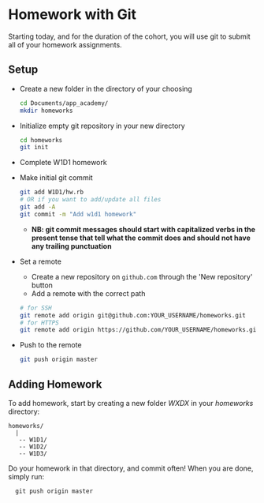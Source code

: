 # Homework with Git

Starting today, and for the duration of the cohort, you will use git to submit all of your homework assignments.

## Setup

* Create a new folder in the directory of your choosing
  ```bash
  cd Documents/app_academy/
  mkdir homeworks
  ```

* Initialize empty git repository in your new directory
  ```bash
  cd homeworks
  git init
  ```
* Complete W1D1 homework
* Make initial git commit
  ```bash
  git add W1D1/hw.rb
  # OR if you want to add/update all files
  git add -A
  git commit -m "Add w1d1 homework"
  ```

  * **NB: git commit messages should start with capitalized verbs in the present tense that tell what the commit does and should not have any trailing punctuation**

* Set a remote
  * Create a new repository on `github.com` through the 'New repository' button
  * Add a  remote with the correct path
  ```bash
  # for SSH
  git remote add origin git@github.com:YOUR_USERNAME/homeworks.git
  # for HTTPS
  git remote add origin https://github.com/YOUR_USERNAME/homeworks.git
  ```
* Push to the remote
  ```bash
  git push origin master
  ```

## Adding Homework

To add homework, start by creating a new folder *WXDX* in your *homeworks* directory:

```
homeworks/
  |
   -- W1D1/
   -- W1D2/
   -- W1D3/
```

Do your homework in that directory, and commit often! When you are done, simply run:

```
  git push origin master
```

